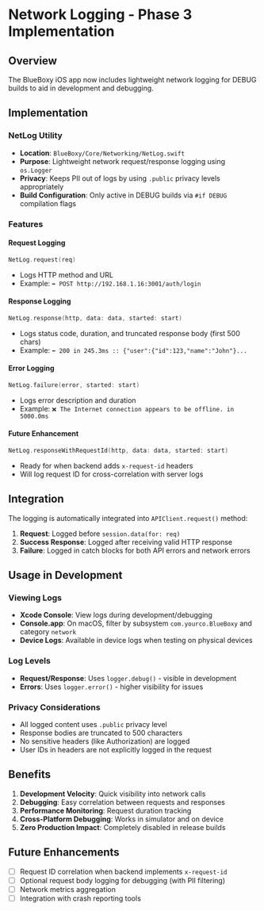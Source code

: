 # Network Logging - Phase 3 Implementation

## Overview
The BlueBoxy iOS app now includes lightweight network logging for DEBUG builds to aid in development and debugging.

## Implementation

### NetLog Utility
- **Location**: `BlueBoxy/Core/Networking/NetLog.swift`
- **Purpose**: Lightweight network request/response logging using `os.Logger`
- **Privacy**: Keeps PII out of logs by using `.public` privacy levels appropriately
- **Build Configuration**: Only active in DEBUG builds via `#if DEBUG` compilation flags

### Features

#### Request Logging
```swift
NetLog.request(req)
```
- Logs HTTP method and URL
- Example: `➡️ POST http://192.168.1.16:3001/auth/login`

#### Response Logging
```swift
NetLog.response(http, data: data, started: start)
```
- Logs status code, duration, and truncated response body (first 500 chars)
- Example: `⬅️ 200 in 245.3ms :: {"user":{"id":123,"name":"John"}...`

#### Error Logging
```swift
NetLog.failure(error, started: start)
```
- Logs error description and duration
- Example: `❌ The Internet connection appears to be offline. in 5000.0ms`

#### Future Enhancement
```swift
NetLog.responseWithRequestId(http, data: data, started: start)
```
- Ready for when backend adds `x-request-id` headers
- Will log request ID for cross-correlation with server logs

## Integration

The logging is automatically integrated into `APIClient.request()` method:

1. **Request**: Logged before `session.data(for: req)`
2. **Success Response**: Logged after receiving valid HTTP response
3. **Failure**: Logged in catch blocks for both API errors and network errors

## Usage in Development

### Viewing Logs
- **Xcode Console**: View logs during development/debugging
- **Console.app**: On macOS, filter by subsystem `com.yourco.BlueBoxy` and category `network`
- **Device Logs**: Available in device logs when testing on physical devices

### Log Levels
- **Request/Response**: Uses `logger.debug()` - visible in development
- **Errors**: Uses `logger.error()` - higher visibility for issues

### Privacy Considerations
- All logged content uses `.public` privacy level
- Response bodies are truncated to 500 characters
- No sensitive headers (like Authorization) are logged
- User IDs in headers are not explicitly logged in the request

## Benefits

1. **Development Velocity**: Quick visibility into network calls
2. **Debugging**: Easy correlation between requests and responses
3. **Performance Monitoring**: Request duration tracking
4. **Cross-Platform Debugging**: Works in simulator and on device
5. **Zero Production Impact**: Completely disabled in release builds

## Future Enhancements

- [ ] Request ID correlation when backend implements `x-request-id`
- [ ] Optional request body logging for debugging (with PII filtering)
- [ ] Network metrics aggregation
- [ ] Integration with crash reporting tools